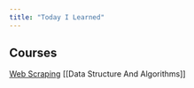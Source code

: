 ```yaml
---
title: "Today I Learned"
---
```


## Courses
[Web Scraping](notes/Web%20Scraping/)
[[Data Structure And Algorithms]]
